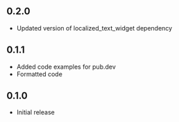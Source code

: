 ## 0.2.0
- Updated version of localized_text_widget dependency 

## 0.1.1
- Added code examples for pub.dev
- Formatted code

## 0.1.0
- Initial release
